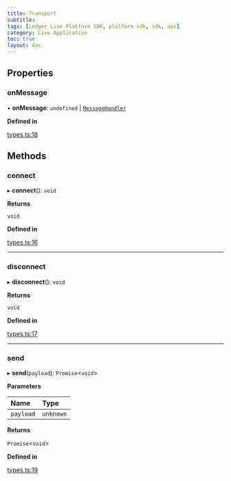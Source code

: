 ```yaml
---
title: Transport
subtitle:
tags: [Ledger Live Platform SDK, platform sdk, sdk, api]
category: Live Application
toc: true
layout: doc
---
```





## Properties

### onMessage

• **onMessage**: `undefined` \| [`MessageHandler`](../modules#messagehandler)

**Defined in**

[types.ts:18](https://github.com/LedgerHQ/ledger-live-platform-sdk/blob/248c4d7/src/types.ts#L18)

## Methods

### connect

▸ **connect**(): `void`

**Returns**

`void`

**Defined in**

[types.ts:16](https://github.com/LedgerHQ/ledger-live-platform-sdk/blob/248c4d7/src/types.ts#L16)

___

### disconnect

▸ **disconnect**(): `void`

**Returns**

`void`

**Defined in**

[types.ts:17](https://github.com/LedgerHQ/ledger-live-platform-sdk/blob/248c4d7/src/types.ts#L17)

___

### send

▸ **send**(`payload`): `Promise`<`void`\>

**Parameters**

| Name | Type |
| :------ | :------ |
| `payload` | `unknown` |

**Returns**

`Promise`<`void`\>

**Defined in**

[types.ts:19](https://github.com/LedgerHQ/ledger-live-platform-sdk/blob/248c4d7/src/types.ts#L19)
